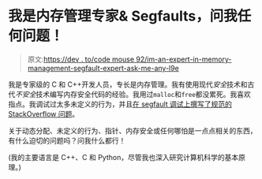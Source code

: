 # 我是内存管理专家& Segfaults，问我任何问题！

> 原文:[https://dev . to/code mouse 92/im-an-expert-in-memory-management-segfault-expert-ask-me-any-l9e](https://dev.to/codemouse92/im-an-expert-in-memory-management--segfault-expert-ask-me-anything-l9e)

我是专家级的 C 和 C++开发人员，专长是内存管理。我有使用现代*安全*技术和古代*不安全*技术编写内存安全代码的经验。我用过`malloc`和`free`都没累死。我喜欢指点。我调试过太多未定义的行为，并且[在 segfault 调试上撰写了规范的 StackOverflow 问题](https://stackoverflow.com/questions/33047452/definitive-list-of-common-reasons-for-segmentation-faults)。

关于动态分配、未定义的行为、指针、内存安全或任何哪怕是一点点相关的东西，有什么迫切的问题吗？问我什么都行！

(我的主要语言是 C++、C 和 Python，尽管我也深入研究计算机科学的基本原理。)